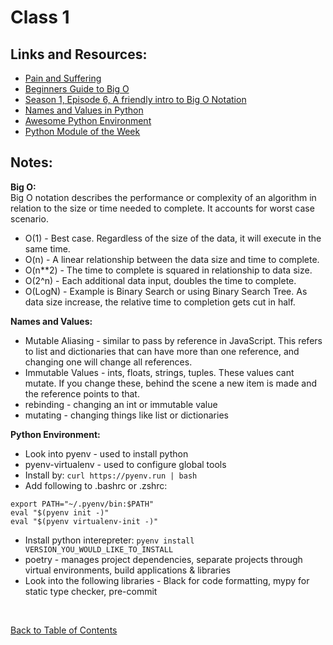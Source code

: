 # Class 1

## Links and Resources:

- [Pain and Suffering](https://codefellows.github.io/code-401-python-guide/curriculum/class-01/notes/pain_suffering)
- [Beginners Guide to Big O](https://rob-bell.net/2009/06/a-beginners-guide-to-big-o-notation/)
- [Season 1, Episode 6, A friendly intro to Big O Notation](https://www.codenewbie.org/basecs/8)
- [Names and Values in Python](https://www.youtube.com/watch?v=_AEJHKGk9ns)
- [Awesome Python Environment](https://towardsdatascience.com/how-to-setup-an-awesome-python-environment-for-data-science-or-anything-else-35d358cc95d5)
- [Python Module of the Week](https://pymotw.com/3/index.html)

## Notes:

**Big O:**  
Big O notation describes the performance or complexity of an algorithm in relation to the size or time needed to complete. It accounts for worst case scenario.

- O(1) - Best case. Regardless of the size of the data, it will execute in the same time.
- O(n) - A linear relationship between the data size and time to complete.
- O(n\*\*2) - The time to complete is squared in relationship to data size.
- O(2^n) - Each additional data input, doubles the time to complete.
- O(LogN) - Example is Binary Search or using Binary Search Tree. As data size increase, the relative time to completion gets cut in half.

**Names and Values:**

- Mutable Aliasing - similar to pass by reference in JavaScript. This refers to list and dictionaries that can have more than one reference, and changing one will change all references.
- Immutable Values - ints, floats, strings, tuples. These values cant mutate. If you change these, behind the scene a new item is made and the reference points to that.
- rebinding - changing an int or immutable value
- mutating - changing things like list or dictionaries

**Python Environment:**

- Look into pyenv - used to install python
- pyenv-virtualenv - used to configure global tools
- Install by: `curl https://pyenv.run | bash`
- Add following to .bashrc or .zshrc:

```
export PATH="~/.pyenv/bin:$PATH"
eval "$(pyenv init -)"
eval "$(pyenv virtualenv-init -)"
```

- Install python interepreter: `pyenv install VERSION_YOU_WOULD_LIKE_TO_INSTALL`
- poetry - manages project dependencies, separate projects through virtual environments, build applications & libraries
- Look into the following libraries - Black for code formatting, mypy for static type checker, pre-commit

<br/>

[Back to Table of Contents](../README.md)
